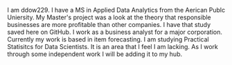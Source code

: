 I am ddow229. I have a MS in Applied Data Analytics from the Aerican Publc Uniersity. My Master's project was a look at the theory that responsible businesses are more profitable than other companies. I have that study saved here on GitHub.
I work as a business analyst for a major corporation. Currently my work is based in item forecasting. 
I am studying Practical Statisitcs for Data Scientists. It is an area that I feel I am lacking. As I work through some independent work I will be adding it to my hub. 
<!---
ddow229/ddow229 is a ✨ special ✨ repository because its `README.md` (this file) appears on your GitHub profile.
You can click the Preview link to take a look at your changes.
--->
